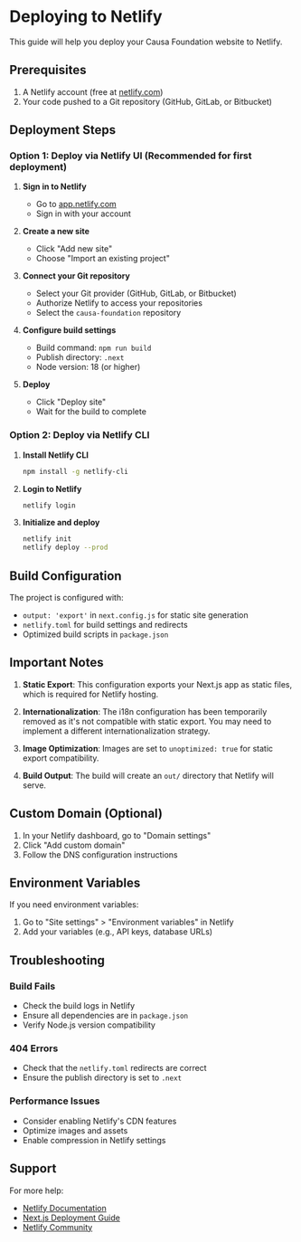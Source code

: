 # Deploying to Netlify

This guide will help you deploy your Causa Foundation website to Netlify.

## Prerequisites

1. A Netlify account (free at [netlify.com](https://netlify.com))
2. Your code pushed to a Git repository (GitHub, GitLab, or Bitbucket)

## Deployment Steps

### Option 1: Deploy via Netlify UI (Recommended for first deployment)

1. **Sign in to Netlify**
   - Go to [app.netlify.com](https://app.netlify.com)
   - Sign in with your account

2. **Create a new site**
   - Click "Add new site"
   - Choose "Import an existing project"

3. **Connect your Git repository**
   - Select your Git provider (GitHub, GitLab, or Bitbucket)
   - Authorize Netlify to access your repositories
   - Select the `causa-foundation` repository

4. **Configure build settings**
   - Build command: `npm run build`
   - Publish directory: `.next`
   - Node version: 18 (or higher)

5. **Deploy**
   - Click "Deploy site"
   - Wait for the build to complete

### Option 2: Deploy via Netlify CLI

1. **Install Netlify CLI**
   ```bash
   npm install -g netlify-cli
   ```

2. **Login to Netlify**
   ```bash
   netlify login
   ```

3. **Initialize and deploy**
   ```bash
   netlify init
   netlify deploy --prod
   ```

## Build Configuration

The project is configured with:
- `output: 'export'` in `next.config.js` for static site generation
- `netlify.toml` for build settings and redirects
- Optimized build scripts in `package.json`

## Important Notes

1. **Static Export**: This configuration exports your Next.js app as static files, which is required for Netlify hosting.

2. **Internationalization**: The i18n configuration has been temporarily removed as it's not compatible with static export. You may need to implement a different internationalization strategy.

3. **Image Optimization**: Images are set to `unoptimized: true` for static export compatibility.

4. **Build Output**: The build will create an `out/` directory that Netlify will serve.

## Custom Domain (Optional)

1. In your Netlify dashboard, go to "Domain settings"
2. Click "Add custom domain"
3. Follow the DNS configuration instructions

## Environment Variables

If you need environment variables:
1. Go to "Site settings" > "Environment variables" in Netlify
2. Add your variables (e.g., API keys, database URLs)

## Troubleshooting

### Build Fails
- Check the build logs in Netlify
- Ensure all dependencies are in `package.json`
- Verify Node.js version compatibility

### 404 Errors
- Check that the `netlify.toml` redirects are correct
- Ensure the publish directory is set to `.next`

### Performance Issues
- Consider enabling Netlify's CDN features
- Optimize images and assets
- Enable compression in Netlify settings

## Support

For more help:
- [Netlify Documentation](https://docs.netlify.com/)
- [Next.js Deployment Guide](https://nextjs.org/docs/deployment)
- [Netlify Community](https://community.netlify.com/)
